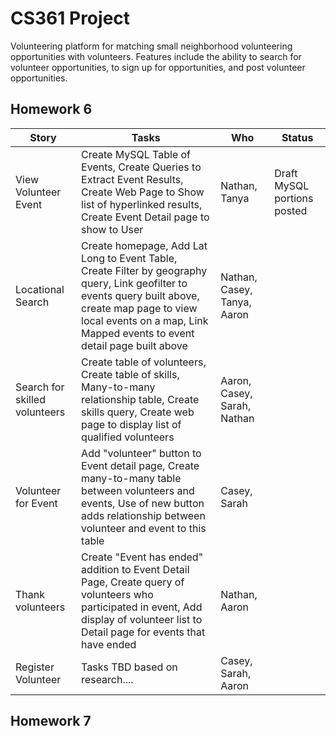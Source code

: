 # CS361 Project

Volunteering platform for matching small neighborhood volunteering opportunities with volunteers. Features include the ability to search for volunteer opportunities, to sign up for opportunities, and post volunteer opportunities.

## Homework 6

| Story | Tasks | Who | Status |
| ------- | -------- | ----- | -----|
| View Volunteer Event | Create MySQL Table of Events, Create Queries to Extract Event Results, Create Web Page to Show list of hyperlinked results, Create Event Detail page to show to User | Nathan, Tanya | Draft MySQL portions posted
| Locational Search | Create homepage, Add Lat Long to Event Table, Create Filter by geography query, Link geofilter to events query built above, create map page to view local events on a map, Link Mapped events to event detail page built above | Nathan, Casey, Tanya, Aaron |
| Search for skilled volunteers | Create table of volunteers, Create table of skills, Many-to-many  relationship table, Create skills query, Create web page to display list of qualified volunteers | Aaron, Casey, Sarah, Nathan |
| Volunteer for Event | Add "volunteer" button to Event detail page, Create many-to-many table between volunteers and events, Use of new button adds relationship between volunteer and event to this table| Casey, Sarah |
| Thank volunteers | Create "Event has ended" addition to Event Detail Page, Create query of volunteers who participated in event, Add display of volunteer list to Detail page for events that have ended | Nathan, Aaron |
| Register Volunteer | Tasks TBD based on research.... | Casey, Sarah, Aaron |

## Homework 7

